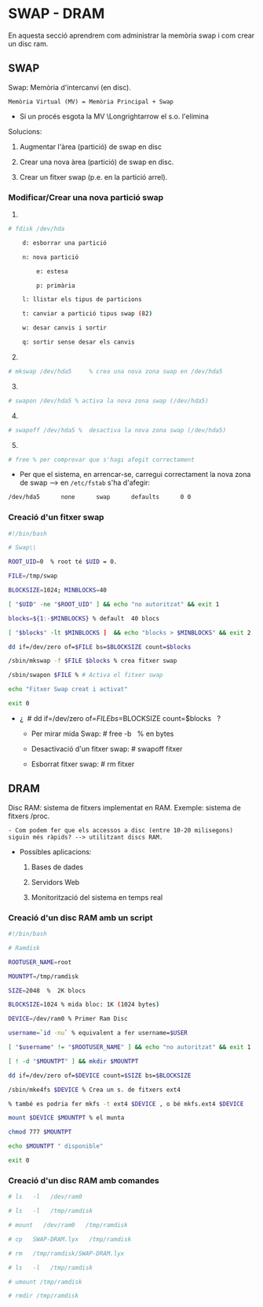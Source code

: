 # SWAP - DRAM

En aquesta secció aprendrem com administrar la memòria swap i com crear un disc ram.

## SWAP

Swap: Memòria d'intercanvi (en disc). 

	Memòria Virtual (MV) = Memòria Principal + Swap

- Si un procés esgota la MV \Longrightarrow el s.o. l'elimina

Solucions: 

1. Augmentar l'àrea (partició) de swap en disc 

2. Crear una nova àrea (partició) de swap en disc.

3. Crear un fitxer swap (p.e. en la partició arrel).


### Modificar/Crear una nova partició swap

1.
```bash
# fdisk /dev/hda

	d: esborrar una partició

	n: nova partició

		e: estesa

		p: primària

	l: llistar els tipus de particions 

	t: canviar a partició tipus swap (82)

	w: desar canvis i sortir

	q: sortir sense desar els canvis
```

2.
```bash
# mkswap /dev/hda5     % crea una nova zona swap en /dev/hda5
```

3.
```bash
# swapon /dev/hda5 % activa la nova zona swap (/dev/hda5)
```

4.
```bash
# swapoff /dev/hda5 %  desactiva la nova zona swap (/dev/hda5)
```

5.
```bash
# free % per comprovar que s'hagi afegit correctament
```

- Per que el sistema, en arrencar-se, carregui correctament la nova zona de swap --> en `/etc/fstab` s'ha d'afegir: 

```bash
/dev/hda5      none      swap      defaults      0 0 
```

### Creació d'un fitxer swap

```bash
#!/bin/bash

# Swap\\

ROOT_UID=0  % root té $UID = 0.

FILE=/tmp/swap

BLOCKSIZE=1024; MINBLOCKS=40

[ "$UID" -ne "$ROOT_UID" ] && echo "no autoritzat" && exit 1

blocks=${1:-$MINBLOCKS} % default  40 blocs

[ "$blocks" -lt $MINBLOCKS ]  && echo "blocks > $MINBLOCKS" && exit 2

dd if=/dev/zero of=$FILE bs=$BLOCKSIZE count=$blocks

/sbin/mkswap -f $FILE $blocks % crea fitxer swap

/sbin/swapon $FILE % # Activa el fitxer swap

echo "Fitxer Swap creat i activat"

exit 0
```


- ¿  # dd if=/dev/zero of=$FILE bs=$BLOCKSIZE count=$blocks   ? 

	- Per mirar mida Swap: # free -b   % en bytes 

	- Desactivació d'un fitxer swap: # swapoff fitxer

	- Esborrat fitxer swap: # rm fitxer
	

## DRAM

Disc RAM: sistema de fitxers implementat en RAM. Exemple: sistema de fitxers /proc.

	- Com podem fer que els accessos a disc (entre 10-20 milisegons) siguin més ràpids? --> utilitzant discs RAM.

- Possibles aplicacions:

	1. Bases de dades

	2. Servidors Web

	3. Monitorització del sistema en temps real
	
### Creació d'un disc RAM amb un script

```bash
#!/bin/bash 

# Ramdisk

ROOTUSER_NAME=root

MOUNTPT=/tmp/ramdisk

SIZE=2048  %  2K blocs

BLOCKSIZE=1024 % mida bloc: 1K (1024 bytes) 

DEVICE=/dev/ram0 % Primer Ram Disc

username=`id -nu` % equivalent a fer username=$USER

[ "$username" != "$ROOTUSER_NAME" ] && echo "no autoritzat" && exit 1

[ ! -d "$MOUNTPT" ] && mkdir $MOUNTPT

dd if=/dev/zero of=$DEVICE count=$SIZE bs=$BLOCKSIZE

/sbin/mke4fs $DEVICE % Crea un s. de fitxers ext4

% també es podria fer mkfs -t ext4 $DEVICE , o bé mkfs.ext4 $DEVICE

mount $DEVICE $MOUNTPT % el munta

chmod 777 $MOUNTPT 

echo $MOUNTPT " disponible"

exit 0
```

### Creació d'un disc RAM amb comandes

```bash
# ls   -l   /dev/ram0

# ls   -l   /tmp/ramdisk

# mount   /dev/ram0   /tmp/ramdisk

# cp   SWAP-DRAM.lyx   /tmp/ramdisk

# rm   /tmp/ramdisk/SWAP-DRAM.lyx

# ls   -l   /tmp/ramdisk

# umount /tmp/ramdisk

# rmdir /tmp/ramdisk
```
